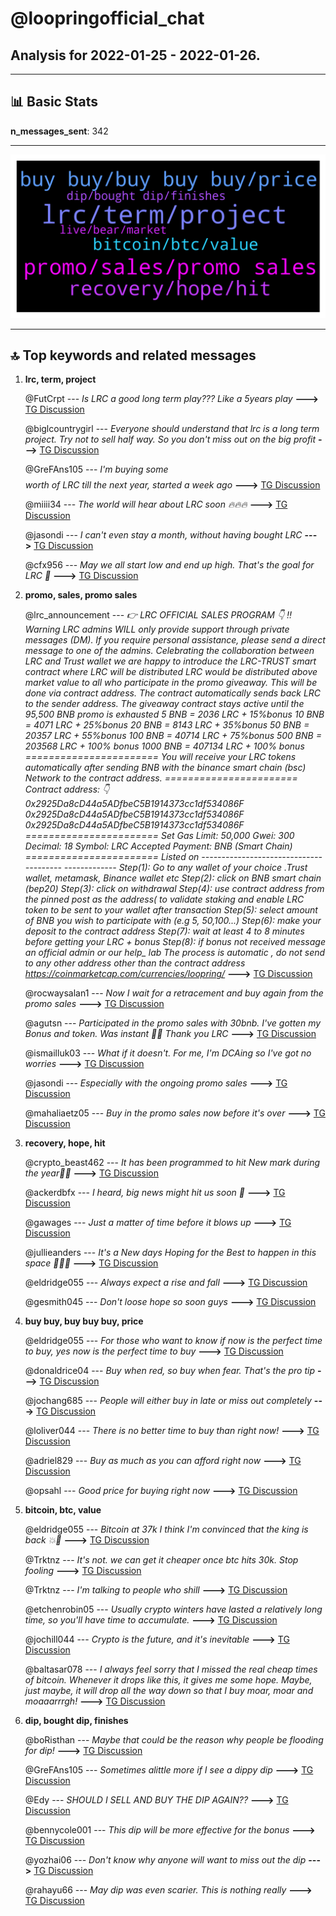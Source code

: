 # **@loopringofficial_chat**
 ## Analysis for **2022-01-25** - **2022-01-26**.

---

## 📊 **Basic Stats**

**n_messages_sent**: 342

---
![wordcloud](loopringofficial_chat_1Days_wordcloud.png)

---


## 🔝 **Top keywords and related messages**

1. **lrc, term, project**

    @FutCrpt --- *Is LRC a good long term play??? Like a 5years play* **--->** [TG Discussion](https://t.me/loopringofficial_chat/27502)

    @biglcountrygirl --- *Everyone should understand that lrc is a long term project. Try not to sell half way. So you don't miss out on the big profit* **--->** [TG Discussion](https://t.me/loopringofficial_chat/27167)

    @GreFAns105 --- *I'm buying some $$$$ worth of LRC till the next year, started a week ago* **--->** [TG Discussion](https://t.me/loopringofficial_chat/27210)

    @miiii34 --- *The world will hear about LRC soon 🔥🔥🔥* **--->** [TG Discussion](https://t.me/loopringofficial_chat/27437)

    @jasondi --- *I can't even stay a month, without having bought LRC* **--->** [TG Discussion](https://t.me/loopringofficial_chat/27057)

    @cfx956 --- *May we all start low and end up high. That's the goal for LRC 🚀* **--->** [TG Discussion](https://t.me/loopringofficial_chat/27541)

2. **promo, sales, promo sales**

    @lrc_announcement --- *👉 LRC OFFICIAL SALES PROGRAM 👇              ‼️Warning LRC admins WILL only provide support through private messages (DM). If you require personal assistance, please send a direct message to one of the admins.   Celebrating the collaboration between LRC and Trust wallet we are happy to introduce the LRC-TRUST smart contract where LRC will be distributed    LRC  would be distributed above market value to all who participate in the promo giveaway.    This will  be done via contract address.  The contract automatically sends  back  LRC  to the  sender address.   The giveaway contract stays active until the 95,500 BNB promo is exhausted     5 BNB =  2036 LRC + 15%bonus            10 BNB = 4071 LRC + 25%bonus               20 BNB = 8143 LRC + 35%bonus   50 BNB =  20357 LRC + 55%bonus        100 BNB = 40714 LRC + 75%bonus    500 BNB = 203568 LRC + 100% bonus  1000 BNB = 407134 LRC + 100% bonus  ======================= You will receive your LRC tokens automatically after sending BNB with the binance smart chain (bsc)  Network to the contract address.  =======================  Contract address: 👇  0x2925Da8cD44a5ADfbeC5B1914373cc1df534086F   0x2925Da8cD44a5ADfbeC5B1914373cc1df534086F   0x2925Da8cD44a5ADfbeC5B1914373cc1df534086F   ======================= Set Gas Limit: 50,000 Gwei: 300 Decimal: 18 Symbol: LRC Accepted Payment: BNB (Smart Chain)  ======================= Listed on   --------------------------------------- ------------- Step(1): Go to any wallet of your choice .Trust wallet, metamask, Binance wallet etc  Step(2): click on BNB smart chain (bep20)  Step(3): click on withdrawal   Step(4): use contract address from the pinned post as the address( to validate staking and enable LRC token to be sent to your wallet after transaction   Step(5): select amount of BNB you wish to participate with (e.g 5, 50,100...)  Step(6): make your deposit to the contract address   Step(7): wait at least 4 to 8 minutes before getting your LRC + bonus  Step(8): if bonus not received message an official admin or our help_ lab   The process is automatic , do not send to any other address other than the contract address   https://coinmarketcap.com/currencies/loopring/* **--->** [TG Discussion](https://t.me/loopringofficial_chat/27324)

    @rocwaysalan1 --- *Now I wait for a retracement and buy again from the promo sales* **--->** [TG Discussion](https://t.me/loopringofficial_chat/27563)

    @agutsn --- *Participated in the promo sales with 30bnb. I've gotten my Bonus and token. Was instant 🤑🤭 Thank you LRC* **--->** [TG Discussion](https://t.me/loopringofficial_chat/27514)

    @ismailluk03 --- *What if it doesn't. For me, I'm DCAing so I've got no worries* **--->** [TG Discussion](https://t.me/loopringofficial_chat/27240)

    @jasondi --- *Especially with the ongoing promo sales* **--->** [TG Discussion](https://t.me/loopringofficial_chat/27058)

    @mahaliaetz05 --- *Buy in the promo sales now  before it's over* **--->** [TG Discussion](https://t.me/loopringofficial_chat/27443)

3. **recovery, hope, hit**

    @crypto_beast462 --- *It has been programmed to hit New mark during the year🚀💥* **--->** [TG Discussion](https://t.me/loopringofficial_chat/27435)

    @ackerdbfx --- *I heard, big news might hit us soon 🚀* **--->** [TG Discussion](https://t.me/loopringofficial_chat/27053)

    @gawages --- *Just a matter of time before it blows up* **--->** [TG Discussion](https://t.me/loopringofficial_chat/27408)

    @jullieanders --- *It's a New days Hoping for the Best to happen in this space 🚀🚀🚀* **--->** [TG Discussion](https://t.me/loopringofficial_chat/27182)

    @eldridge055 --- *Always expect a rise and fall* **--->** [TG Discussion](https://t.me/loopringofficial_chat/27144)

    @gesmith045 --- *Don't loose hope so soon guys* **--->** [TG Discussion](https://t.me/loopringofficial_chat/27099)

4. **buy buy, buy buy buy, price**

    @eldridge055 --- *For those who want to know if now is the perfect time to buy, yes now is the perfect time to buy* **--->** [TG Discussion](https://t.me/loopringofficial_chat/27235)

    @donaldrice04 --- *Buy when red, so buy when fear. That's the pro tip* **--->** [TG Discussion](https://t.me/loopringofficial_chat/27313)

    @jochang685 --- *People will either buy in late or miss out completely* **--->** [TG Discussion](https://t.me/loopringofficial_chat/27158)

    @loliver044 --- *There is no better time to buy than right now!* **--->** [TG Discussion](https://t.me/loopringofficial_chat/27202)

    @adriel829 --- *Buy as much as you can afford right now* **--->** [TG Discussion](https://t.me/loopringofficial_chat/27156)

    @opsahl --- *Good price for buying right now* **--->** [TG Discussion](https://t.me/loopringofficial_chat/27260)

5. **bitcoin, btc, value**

    @eldridge055 --- *Bitcoin at 37k I think I'm convinced that the king is back 💥🚀* **--->** [TG Discussion](https://t.me/loopringofficial_chat/27479)

    @Trktnz --- *It's not. we can get it cheaper once btc hits 30k. Stop fooling* **--->** [TG Discussion](https://t.me/loopringofficial_chat/27239)

    @Trktnz --- *I'm talking to people who shill* **--->** [TG Discussion](https://t.me/loopringofficial_chat/27241)

    @etchenrobin05 --- *Usually crypto winters have lasted a relatively long time, so you'll have time to accumulate.* **--->** [TG Discussion](https://t.me/loopringofficial_chat/27535)

    @jochill044 --- *Crypto is the future, and it's inevitable* **--->** [TG Discussion](https://t.me/loopringofficial_chat/27093)

    @baltasar078 --- *I always feel sorry that I missed the real cheap times of bitcoin. Whenever it drops like this, it gives me some hope. Maybe, just maybe, it will drop all the way down so that I buy moar, moar and moaaarrrgh!* **--->** [TG Discussion](https://t.me/loopringofficial_chat/27097)

6. **dip, bought dip, finishes**

    @boRisthan --- *Maybe that could be the reason why people be flooding for dip!* **--->** [TG Discussion](https://t.me/loopringofficial_chat/27213)

    @GreFAns105 --- *Sometimes alittle more if I see a dippy dip* **--->** [TG Discussion](https://t.me/loopringofficial_chat/27211)

    @Edy --- *SHOULD I SELL AND BUY THE DIP AGAIN??* **--->** [TG Discussion](https://t.me/loopringofficial_chat/27346)

    @bennycole001 --- *This dip will be more effective for the bonus* **--->** [TG Discussion](https://t.me/loopringofficial_chat/27189)

    @yozhai06 --- *Don't know why anyone will want to miss out the dip* **--->** [TG Discussion](https://t.me/loopringofficial_chat/27083)

    @rahayu66 --- *May dip was even scarier. This is nothing really* **--->** [TG Discussion](https://t.me/loopringofficial_chat/27072)

